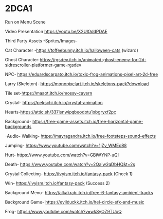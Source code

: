 # 2DCA1
Run on Menu Scene

Video Presentation
https://youtu.be/X2UlOddPDAE


Third Party Assets
-Sprites/Images-

Cat Character -https://toffeebunny.itch.io/halloween-cats (wizard)

Ghost Character-https://rgsdev.itch.io/animated-ghost-enemy-for-2d-sidrescroller-platformer-game-rgsdev

NPC- https://eduardscarpato.itch.io/toxic-frog-animations-pixel-art-2d-free

Larry (Skeleton)- https://monopixelart.itch.io/skeletons-pack?download

Tile set-https://maaot.itch.io/mossy-cavern

Crystal- https://pekschi.itch.io/crystal-animation

Hearts-https://attic.sh/337lsnwipqbeodptu1obgryxf2pc

Background- https://free-game-assets.itch.io/free-horizontal-game-backgrounds


-Audio-
Walking- https://mayragandra.itch.io/free-footsteps-sound-effects

Jumping- https://www.youtube.com/watch?v=1jZv_WMEo88

Hurt- https://www.youtube.com/watch?v=GBiWYNP-uQI

Death- https://www.youtube.com/watch?v=2Qaiw2qDbHQ&t=2s

Crystal Collecting- https://ivyism.itch.io/fantasy-pack (Check 1)

Win- https://ivyism.itch.io/fantasy-pack (Success 2)

Background Menu- https://alkakrab.itch.io/free-6-fantasy-ambient-tracks

Background Game- https://evilduckk.itch.io/hel-circle-sfx-and-music

Frog- https://www.youtube.com/watch?v=wk8yOZ9TUoQ